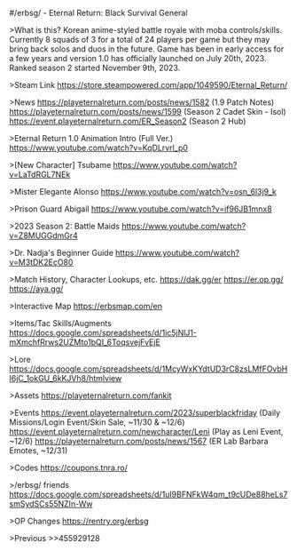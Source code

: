 #/erbsg/ - Eternal Return: Black Survival General

\>What is this?
Korean anime-styled battle royale with moba controls/skills. Currently 8 squads of 3 for a total of 24 players per game but they may bring back solos and duos in the future. Game has been in early access for a few years and version 1.0 has officially launched on July 20th, 2023. Ranked season 2 started November 9th, 2023.

\>Steam Link
https://store.steampowered.com/app/1049590/Eternal_Return/

\>News
https://playeternalreturn.com/posts/news/1582 (1.9 Patch Notes)
https://playeternalreturn.com/posts/news/1599 (Season 2 Cadet Skin - Isol)
https://event.playeternalreturn.com/ER_Season2 (Season 2 Hub)

\>Eternal Return 1.0 Animation Intro (Full Ver.)
https://www.youtube.com/watch?v=KqDLrvrl_p0

\>[New Character] Tsubame
https://www.youtube.com/watch?v=LaTdRGL7NEk

\>Mister Elegante Alonso
https://www.youtube.com/watch?v=osn_6l3j9_k

\>Prison Guard Abigail
https://www.youtube.com/watch?v=if96JB1mnx8

\>2023 Season 2: Battle Maids
https://www.youtube.com/watch?v=Z8MUGGdmGr4

\>Dr. Nadja's Beginner Guide
https://www.youtube.com/watch?v=M3tDK2EcO80

\>Match History, Character Lookups, etc.
https://dak.gg/er
https://er.op.gg/
https://aya.gg/

\>Interactive Map
https://erbsmap.com/en

\>Items/Tac Skills/Augments
https://docs.google.com/spreadsheets/d/1ic5jNlJ1-mXmchfRrws2UZMto1bQI_6ToqsvejFvEjE

\>Lore
https://docs.google.com/spreadsheets/d/1McyWxKYdtUD3rC8zsLMfFOvbHI6jC_1okGU_6kKJVh8/htmlview

\>Assets
https://playeternalreturn.com/fankit

\>Events
https://event.playeternalreturn.com/2023/superblackfriday (Daily Missions/Login Event/Skin Sale, ~11/30 & ~12/6)
https://event.playeternalreturn.com/newcharacter/Leni (Play as Leni Event, ~12/6)
https://playeternalreturn.com/posts/news/1567 (ER Lab Barbara Emotes, ~12/31)

\>Codes
https://coupons.tnra.ro/

\>/erbsg/ friends
https://docs.google.com/spreadsheets/d/1uI9BFNFkW4qm_t9cUDe88heLs7smSydSCs55NZIn-Ww

\>OP Changes
https://rentry.org/erbsg

\>Previous
\>\>455929128